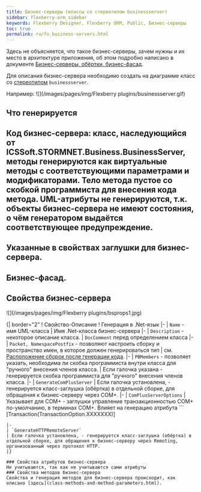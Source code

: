 ```yaml
---
title: Бизнес-серверы (классы со стереотипом businessserver) 
sidebar: flexberry-orm_sidebar
keywords: Flexberry Designer, Flexberry ORM, Public, Бизнес-серверы
toc: true
permalink: ru/fo_business-servers.html
---
```


Здесь не объясняется, что такое бизнес-серверы, зачем нужны и их место в архитектуре приложения, об этом подробно написано в документе [Бизнес-серверы, обёртки, бизнес-фасад](business--servers--wrapper--business--facade.html). 

Для описания бизнес-сервера необходимо создать на диаграмме класс со [стереотипом](fd_key-concepts.html) `businessserver`.

Например:
![](/images/pages/img/Flexberry plugins/businessserver.gif)
## Что генерируется
## Код бизнес-сервера: класс, наследующийся от ICSSoft.STORMNET.Business.BusinessServer, методы генерируются как виртуальные методы с соответствующими параметрами и модификаторами. Тело метода пустое со скобкой программиста для внесения кода метода. UML-атрибуты не генерируются, т.к. объекты бизнес-сервера не имеют состояния, о чём генератором выдаётся соответствующее предупреждение. 
## Указанные в свойствах заглушки для бизнес-сервера. 
## Бизнес-фасад. 

## Свойства бизнес-сервера
![](/images/pages/img/Flexberry plugins/bsprops1.jpg)

{| border="2"
! Свойство-Описание
! Генерация в .Net-язык
|-
| `Name` - имя UML-класса
| Имя .Net-класса бизнес-сервера
|-
| `Description` - некоторое описание класса.
| `DocComment` перед определением класса
|-
| `Packet, NamespacePostfix` - позволяют настроить сборку и пространство имен, в которое должен генерироваться тип 
| см. [Расположение сборок после генерации кода](location-assembly-after-code-generation.html).
|-
| `PBMembers` - позволяет указать, необходима ли скобка программиста внутри класса для "ручного" внесения членов класса.
| Если галочка указана - генерируется скобка программиста для "ручного" внесения членов класса.
|-
| `GenerateComPlusServer`
| Если галочка установлена, - генерируется класс-заглушка (обёртка) в отдельной сборке, для обращения к бизнес-серверу через COM+.
|-
| `ComPlusServerOptions`
| Указывает для COM+ - заглушки управление транзакционностью COM+ по-умолчанию, в терминах COM+. Влияет на генерацию атрибута ```
[Transaction(TransactionOption.XXXXXXX)]
``` непосредственно перед классом заглушки
|-
| `GenerateHTTPRemoteServer`
| Если галочка установлена, - генерируется класс-заглушка (обёртка) в отдельной сборке, для обращения к бизнес-серверу через Remoting, организованный через протокол HTTP.
|}

### Свойства атрибутов бизнес-сервера
Не учитываются, так как не учитываются сами атрибуты
### Свойства методов бизнес-сервера
Свойства и генерация методов для бизнес-сервера происходит, как описано [здесь](class-methods-and-method-parameters.html).

